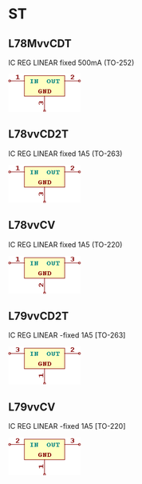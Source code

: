 # ST

## L78MvvCDT
IC REG LINEAR fixed 500mA (TO-252)

![L78MvvCDT__1__1](/images/Intersil__ISL21070__1__1.png?raw=true) 

## L78vvCD2T
IC REG LINEAR fixed 1A5 (TO-263)

![L78vvCD2T__1__1](/images/Intersil__ISL21070__1__1.png?raw=true) 

## L78vvCV
IC REG LINEAR fixed 1A5 (TO-220)

![L78vvCV__1__1](/images/ST__L78vvCV__1__1.png?raw=true) 

## L79vvCD2T
IC REG LINEAR -fixed 1A5 [TO-263]

![L79vvCD2T__1__1](/images/Microchip__MCP1700T-vv02E-TT__1__1.png?raw=true) 

## L79vvCV
IC REG LINEAR -fixed 1A5 [TO-220]

![L79vvCV__1__1](/images/TexasInstruments__LM1117DT-v.v__1__1.png?raw=true) 

